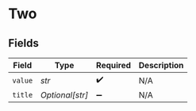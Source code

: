 # Two


## Fields

| Field              | Type               | Required           | Description        |
| ------------------ | ------------------ | ------------------ | ------------------ |
| `value`            | *str*              | :heavy_check_mark: | N/A                |
| `title`            | *Optional[str]*    | :heavy_minus_sign: | N/A                |